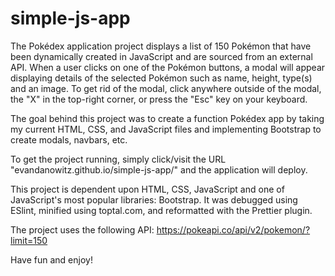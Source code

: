 # simple-js-app
 
The Pokédex application project displays a list of 150 Pokémon that have been dynamically created in JavaScript and are sourced from an external API. When a user clicks on one of the Pokémon buttons, a modal will appear displaying details of the selected Pokémon such as name, height, type(s) and an image. To get rid of the modal, click anywhere outside of the modal, the "X" in the top-right corner, or press the "Esc" key on your keyboard.

The goal behind this project was to create a function Pokédex app by taking my current HTML, CSS, and JavaScript files and implementing Bootstrap to create modals, navbars, etc.

To get the project running, simply click/visit the URL "evandanowitz.github.io/simple-js-app/" and the application will deploy.

This project is dependent upon HTML, CSS, JavaScript and one of JavaScript's most popular libraries: Bootstrap. It was debugged using ESlint, minified using toptal.com, and reformatted with the Prettier plugin.

The project uses the following API: https://pokeapi.co/api/v2/pokemon/?limit=150

Have fun and enjoy!